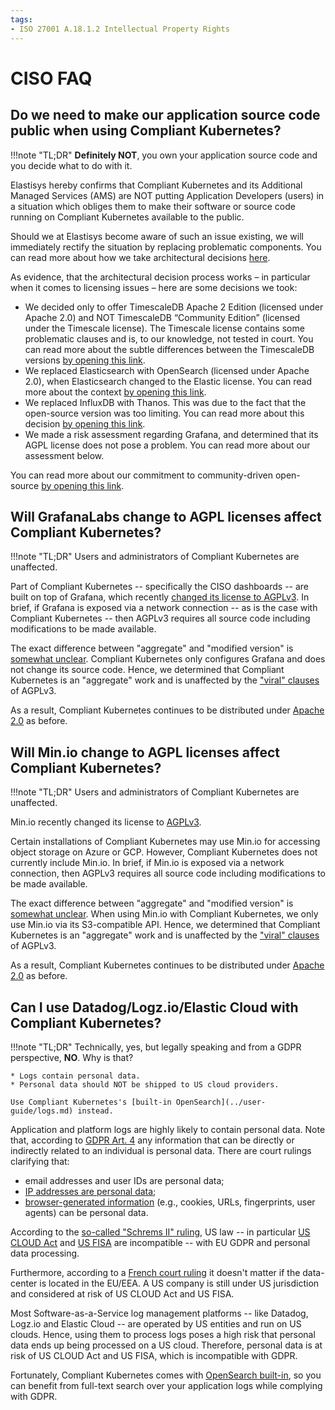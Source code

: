 ```yaml
---
tags:
- ISO 27001 A.18.1.2 Intellectual Property Rights
---
```

# CISO FAQ

## Do we need to make our application source code public when using Compliant Kubernetes?

!!!note "TL;DR"
    **Definitely NOT**, you own your application source code and you decide what to do with it.

Elastisys hereby confirms that Compliant Kubernetes and its Additional Managed Services (AMS) are NOT putting Application Developers (users) in a situation which obliges them to make their software or source code running on Compliant Kubernetes available to the public.

Should we at Elastisys become aware of such an issue existing, we will immediately rectify the situation by replacing problematic components. You can read more about how we take architectural decisions [here](../adr/index.md).

As evidence, that the architectural decision process works – in particular when it comes to licensing issues – here are some decisions we took:

* We decided only to offer TimescaleDB Apache 2 Edition (licensed under Apache 2.0) and NOT TimescaleDB “Community Edition” (licensed under the Timescale license). The Timescale license contains some problematic clauses and is, to our knowledge, not tested in court. You can read more about the subtle differences between the TimescaleDB versions [by opening this link](https://docs.timescale.com/timescaledb/latest/timescaledb-edition-comparison/).
* We replaced Elasticsearch with OpenSearch (licensed under Apache 2.0), when Elasticsearch changed to the Elastic license. You can read more about the context [by opening this link](https://opensearch.org/faq/).
* We replaced InfluxDB with Thanos. This was due to the fact that the open-source version was too limiting. You can read more about this decision [by opening this link](../adr/0019-push-metrics-via-thanos.md).
* We made a risk assessment regarding Grafana, and determined that its AGPL license does not pose a problem. You can read more about our assessment below.

You can read more about our commitment to community-driven open-source [by opening this link](../adr/0015-we-believe-in-community-driven-open-source.md).

## Will GrafanaLabs change to AGPL licenses affect Compliant Kubernetes?

!!!note "TL;DR"
    Users and administrators of Compliant Kubernetes are unaffected.

Part of Compliant Kubernetes -- specifically the CISO dashboards -- are built on top of Grafana, which recently [changed its license to AGPLv3](https://grafana.com/blog/2021/04/20/grafana-loki-tempo-relicensing-to-agplv3/). In brief, if Grafana is exposed via a network connection -- as is the case with Compliant Kubernetes -- then AGPLv3 requires all source code including modifications to be made available.

The exact difference between "aggregate" and "modified version" is [somewhat unclear](https://www.gnu.org/licenses/gpl-faq.en.html#MereAggregation). Compliant Kubernetes only configures Grafana and does not change its source code. Hence, we determined that Compliant Kubernetes is an "aggregate" work and is unaffected by the ["viral" clauses](https://en.wikipedia.org/wiki/Viral_license) of AGPLv3.

As a result, Compliant Kubernetes continues to be distributed under [Apache 2.0](https://www.apache.org/licenses/LICENSE-2.0) as before.

## Will Min.io change to AGPL licenses affect Compliant Kubernetes?

!!!note "TL;DR"
    Users and administrators of Compliant Kubernetes are unaffected.

Min.io recently changed its license to [AGPLv3](https://blog.min.io/from-open-source-to-free-and-open-source-minio-is-now-fully-licensed-under-gnu-agplv3/).

Certain installations of Compliant Kubernetes may use Min.io for accessing object storage on Azure or GCP. However, Compliant Kubernetes does not currently include Min.io. In brief, if Min.io is exposed via a network connection, then AGPLv3 requires all source code including modifications to be made available.

The exact difference between "aggregate" and "modified version" is [somewhat unclear](https://www.gnu.org/licenses/gpl-faq.en.html#MereAggregation). When using Min.io with Compliant Kubernetes, we only use Min.io via its S3-compatible API. Hence, we determined that Compliant Kubernetes is an "aggregate" work and is unaffected by the ["viral" clauses](https://en.wikipedia.org/wiki/Viral_license) of AGPLv3.

As a result, Compliant Kubernetes continues to be distributed under [Apache 2.0](https://www.apache.org/licenses/LICENSE-2.0) as before.

## Can I use Datadog/Logz.io/Elastic Cloud with Compliant Kubernetes?

!!!note "TL;DR"
    Technically, yes, but legally speaking and from a GDPR perspective, **NO**. Why is that?

    * Logs contain personal data.
    * Personal data should NOT be shipped to US cloud providers.

    Use Compliant Kubernetes's [built-in OpenSearch](../user-guide/logs.md) instead.

Application and platform logs are highly likely to contain personal data.
Note that, according to [GDPR Art. 4](https://gdpr.fan/a4) any information that can be directly or indirectly related to an individual is personal data.
There are court rulings clarifying that:

- email addresses and user IDs are personal data;
- [IP addresses are personal data](http://curia.europa.eu/juris/document/document.jsf?docid=184668&doclang=EN&cid=1095511);
- [browser-generated information](https://www.judiciary.uk/wp-content/uploads/2018/10/lloyd-v-google-judgment.pdf) (e.g., cookies, URLs, fingerprints, user agents) can be personal data.

According to the [so-called "Schrems II" ruling](https://www.europarl.europa.eu/RegData/etudes/ATAG/2020/652073/EPRS_ATA(2020)652073_EN.pdf), US law -- in particular [US CLOUD Act](https://en.wikipedia.org/wiki/CLOUD_Act) and [US FISA](https://en.wikipedia.org/wiki/Foreign_Intelligence_Surveillance_Act) are incompatible -- with EU GDPR and personal data processing.

Furthermore, according to a [French court ruling](https://iapp.org/news/a/why-this-french-court-decision-has-far-reaching-consequences-for-many-businesses/) it doesn't matter if the data-center is located in the EU/EEA. A US company is still under US jurisdiction and considered at risk of US CLOUD Act and US FISA.

Most Software-as-a-Service log management platforms -- like Datadog, Logz.io and Elastic Cloud -- are operated by US entities and run on US clouds. Hence, using them to process logs poses a high risk that personal data ends up being processed on a US cloud. Therefore, personal data is at risk of US CLOUD Act and US FISA, which is incompatible with GDPR.

Fortunately, Compliant Kubernetes comes with [OpenSearch built-in](../user-guide/logs.md), so you can benefit from full-text search over your application logs while complying with GDPR.
